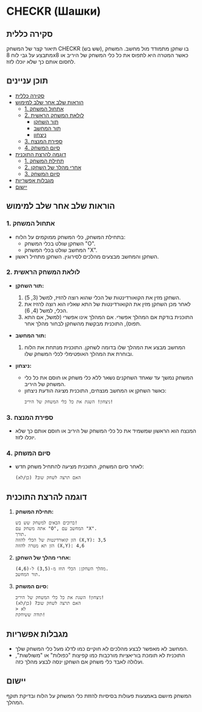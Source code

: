 # CHECKR (Шашки)

## סקירה כללית

תיאור קצר של המשחק CHECKR (שש בש), בו שחקן מתמודד מול מחשב. המשחק מתבצע על גבי לוח 8x8 כאשר המטרה היא לתפוס את כל כלי המשחק של היריב או לחסום אותם כך שלא יוכלו לזוז.

## תוכן עניינים

- [סקירה כללית](#סקירה-כללית)
- [הוראות שלב אחר שלב למימוש](#הוראות-שלב-אחר-שלב-למימוש)
    - [1. אתחול המשחק](#1-אתחול-המשחק)
    - [2. לולאת המשחק הראשית](#2-לולאת-המשחק-הראשית)
        - [תור השחקן](#תור-השחקן)
        - [תור המחשב](#תור-המחשב)
        - [ניצחון](#ניצחון)
    - [3. ספירת המנצח](#3-ספירת-המנצח)
    - [4. סיום המשחק](#4-סיום-המשחק)
- [דוגמה להרצת התוכנית](#דוגמה-להרצת-התוכנית)
    - [1. תחילת המשחק](#1-תחילת-המשחק)
    - [2. אחרי מהלך של השחקן](#2-אחרי-מהלך-של-השחקן)
    - [3. סיום המשחק](#3-סיום-המשחק)
- [מגבלות אפשריות](#מגבלות-אפשריות)
- [יישום](#יישום)

## הוראות שלב אחר שלב למימוש

### 1. אתחול המשחק

- בתחילת המשחק, כלי המשחק ממוקמים על הלוח:
    - השחקן שולט בכלי המשחק "O".
    - המחשב שולט בכלי המשחק "X".
- השחקן והמחשב מבצעים מהלכים לסירוגין. השחקן מתחיל ראשון.

### 2. לולאת המשחק הראשית

- **תור השחקן:**
    1. השחקן מזין את הקואורדינטות של הכלי שהוא רוצה להזיז, למשל (3, 5).
    2. לאחר מכן השחקן מזין את הקואורדינטות של התא שאליו הוא רוצה להזיז את הכלי, למשל (4, 6).
    3. התוכנית בודקת אם המהלך אפשרי. אם המהלך אינו אפשרי (למשל, אם התא תפוס), התוכנית מבקשת מהשחקן לבחור מהלך אחר.

- **תור המחשב:**
    1. המחשב מבצע את המהלך שלו בדומה לשחקן. התוכנית מנתחת את הלוח ובוחרת את המהלך האופטימלי לכלי המשחק שלו.

- **ניצחון:**
    - המשחק נמשך עד שאחד השחקנים נשאר ללא כלי משחק או חוסם את כל כלי המשחק של היריב.
    - כאשר השחקן או המחשב מנצחים, התוכנית מציגה הודעת ניצחון:
      ```
      ניצחון! השגת את כל כלי המשחק של היריב!
      ```

### 3. ספירת המנצח

- המנצח הוא הראשון שמשמיד את כל כלי המשחק של היריב או חוסם אותם כך שלא יוכלו לזוז.

### 4. סיום המשחק

- לאחר סיום המשחק, התוכנית מציעה להתחיל משחק חדש:
    ```
    האם תרצה לשחק שוב? (כן/לא)
    ```

## דוגמה להרצת התוכנית

1. **תחילת המשחק:**
   ```
   ברוכים הבאים למשחק שש בש!
   אתה משחק עם "O", המחשב עם "X".
   תורך.
   הזן קואורדינטות של הכלי להזזה (X,Y): 3,5
   הזן תא מטרה להזזה (X,Y): 4,6
   ```

2. **אחרי מהלך של השחקן:**
   ```
   מהלך השחקן: הכלי הוזז מ-(3,5) ל-(4,6).
   תור המחשב.
   ```

3. **סיום המשחק:**
   ```
   ניצחון! השגת את כל כלי המשחק של היריב!
   האם תרצה לשחק שוב? (כן/לא)
   > לא
   תודה ששיחקת!
   ```

## מגבלות אפשריות

- המחשב לא מאפשר לבצע מהלכים לא חוקיים כמו לדלג מעל כלי המשחק שלך.
- התוכנית לא תומכת בוריאציות מורכבות כמו קפיצות "כפולות" או "משולשות", ועלולה לאבד כלי משחק אם השחקן ינסה לבצע מהלך כזה.

## יישום

המשחק מיושם באמצעות פעולות בסיסיות להזזת כלי המשחק על הלוח ובדיקת תוקף המהלך.